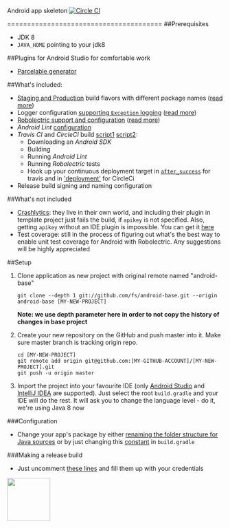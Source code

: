 Android app skeleton [![Circle CI](https://circleci.com/gh/fs/b-designworks-android.png?style=shield&circle-token=4f747ae99f6db60e3e2125833690de99897d368b)](https://circleci.com/gh/fs/b-designworks-android)

=======================================
##Prerequisites
* JDK 8
* `JAVA_HOME` pointing to your jdk8

##Plugins for Android Studio for comfortable work
* [Parcelable generator](https://github.com/mcharmas/android-parcelable-intellij-plugin)

##What's included:
* [Staging and Production](https://github.com/fs/android-base/blob/master/app/build.gradle#L29-L38) build flavors with different package names ([read more](http://tools.android.com/tech-docs/new-build-system/user-guide#TOC-Product-flavors))
* Logger configuration [supporting `Exception` logging](https://github.com/fs/android-base/blob/master/app/src/main/java/com/flatstack/android/App.java#L24-L26) ([read more](https://github.com/JakeWharton/timber))
* [Robolectric support and configuration](https://github.com/fs/android-base/blob/master/app-tests/build.gradle) ([read more](http://blog.blundell-apps.com/android-gradle-app-with-robolectric-junit-tests/))
* *Android Lint* [configuration](https://github.com/fs/android-base/blob/master/app/build.gradle#L56-L61)
* *Travis CI* and *CircleCI* build [script1](https://github.com/fs/android-base/blob/master/.travis.yml) [script2](https://github.com/fs/android-base/blob/master/circle.yml):
    * Downloading an *Android SDK*
    * Building
    * Running *Android Lint*
    * Running *Robolectric* tests
    * Hook up your continuous deployment target in [`after_success`](https://github.com/fs/android-base/blob/master/.travis.yml#L40) for travis and in ['deployment'](https://github.com/fs/android-base/blob/master/circle.yml#L20) for CircleCi
* Release build signing and naming configuration

##What's not included
* [Crashlytics](crashlytics.com): they live in their own world, and including their plugin in template project just fails the build, if `apikey` is not specified. Also, getting `apikey` without an IDE plugin is impossible. You can get it [here](https://crashlytics.com/downloads/android-studio)
* Test coverage: still in the process of figuring out what's the best way to enable unit test coverage for Android with Robolectric. Any suggestions will be highly appreciated

##Setup
 1. Clone application as new project with original remote named "android-base"

    	git clone --depth 1 git://github.com/fs/android-base.git --origin android-base [MY-NEW-PROJECT]

    **Note: we use depth parameter here in order to not copy the history of changes in base project**

 2. Create your new repository on the GitHub and push master into it. Make sure master branch is tracking origin repo.

        cd [MY-NEW-PROJECT]
    	git remote add origin git@github.com:[MY-GITHUB-ACCOUNT]/[MY-NEW-PROJECT].git
    	git push -u origin master

 3. Import the project into your favourite IDE (only [Android Studio](https://developer.android.com/sdk/installing/studio.html) and [IntelliJ IDEA](http://www.jetbrains.com/idea/) are supported).
Just select the root `build.gradle` and your IDE will do the rest.
It will ask you to change the language level - do it, we're using Java 8 now

###Configuration
* Change your app's package by either [renaming the folder structure for Java sources](https://github.com/fs/android-base/tree/master/app/src/main/java/com/flatstack/android) or by just changing this [constant](https://github.com/fs/android-base/blob/master/app/build.gradle#L5) in `build.gradle`

###Making a release build
* Just uncomment [these lines](https://github.com/fs/b-designworks-android/blob/master/app/build.gradle#L41-L48) and fill them up with your credentials

[<img src="http://www.flatstack.com/logo.svg" width="100"/>](http://www.flatstack.com)
